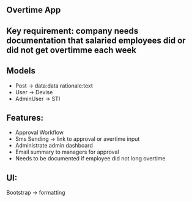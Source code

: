 ## Overtime App

## Key requirement: company needs documentation that salaried employees did or did not get overtimme each week

## Models

- Post -> data:data rationale:text
- User -> Devise
- AdminUser -> STI

## Features:

- Approval Workflow
- Sms Sending -> link to approval or avertime input
- Administrate admin dashboard
- Email summary to managers for approval
- Needs to be documented if employee did not long overtime

## UI:

Bootstrap -> formatting